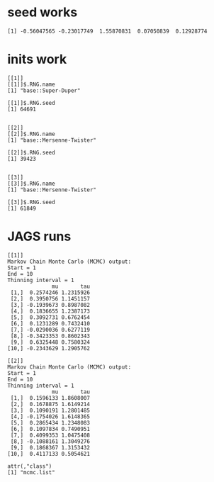 # seed works

    [1] -0.56047565 -0.23017749  1.55870831  0.07050839  0.12928774

# inits work

    [[1]]
    [[1]]$.RNG.name
    [1] "base::Super-Duper"
    
    [[1]]$.RNG.seed
    [1] 64691
    
    
    [[2]]
    [[2]]$.RNG.name
    [1] "base::Mersenne-Twister"
    
    [[2]]$.RNG.seed
    [1] 39423
    
    
    [[3]]
    [[3]]$.RNG.name
    [1] "base::Mersenne-Twister"
    
    [[3]]$.RNG.seed
    [1] 61849
    
    

# JAGS runs

    [[1]]
    Markov Chain Monte Carlo (MCMC) output:
    Start = 1 
    End = 10 
    Thinning interval = 1 
                  mu       tau
     [1,]  0.2574246 1.2315926
     [2,]  0.3950756 1.1451157
     [3,] -0.1939673 0.8987082
     [4,]  0.1836655 1.2387173
     [5,]  0.3092731 0.6762454
     [6,]  0.1231289 0.7432410
     [7,] -0.0290036 0.6277119
     [8,] -0.3423353 0.8602343
     [9,]  0.6325448 0.7580324
    [10,] -0.2343629 1.2905762
    
    [[2]]
    Markov Chain Monte Carlo (MCMC) output:
    Start = 1 
    End = 10 
    Thinning interval = 1 
                  mu       tau
     [1,]  0.1596133 1.8608007
     [2,]  0.1678875 1.6149214
     [3,]  0.1090191 1.2801485
     [4,] -0.1754026 1.6148365
     [5,]  0.2865434 1.2348083
     [6,]  0.1097834 0.7490951
     [7,]  0.4099353 1.0475408
     [8,] -0.1088161 1.3049276
     [9,]  0.1868367 1.3153432
    [10,]  0.4117133 0.5054621
    
    attr(,"class")
    [1] "mcmc.list"


